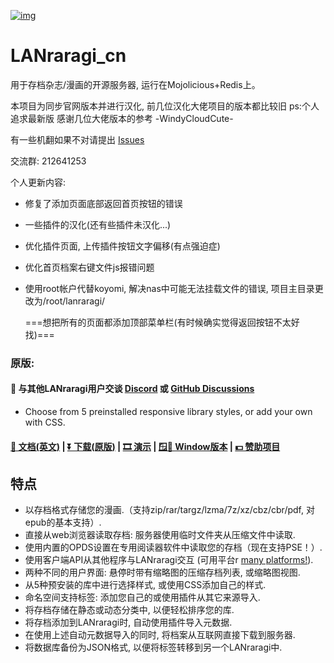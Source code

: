 [![img](https://github.com/Difegue/LANraragi/raw/dev/public/favicon.ico)](https://github.com/Difegue/LANraragi/blob/dev/public/favicon.ico)

# LANraragi_cn

用于存档杂志/漫画的开源服务器, 运行在Mojolicious+Redis上。

本项目为同步官网版本并进行汉化, 前几位汉化大佬项目的版本都比较旧 ps:个人追求最新版 感谢几位大佬版本的参考 -WindyCloudCute-

有一些机翻如果不对请提出 [Issues](https://github.com/DreamVoyager/LANraragi_CN/issues)

交流群: 212641253

个人更新内容:

- 修复了添加页面底部返回首页按钮的错误

- 一些插件的汉化(还有些插件未汉化...)
- 优化插件页面, 上传插件按钮文字偏移(有点强迫症)
- 优化首页档案右键文件js报错问题

- 使用root帐户代替koyomi, 解决nas中可能无法挂载文件的错误, 项目主目录更改为/root/lanraragi/

  ===想把所有的页面都添加顶部菜单栏(有时候确实觉得返回按钮不太好找)===

### 原版:

#### 💬 与其他LANraragi用户交谈 [Discord](https://discord.gg/aRQxtbg) 或 [GitHub Discussions](https://github.com/Difegue/LANraragi/discussions)


* Choose from 5 preinstalled responsive library styles, or add your own with CSS.  

#### [📄 文档(英文)](https://sugoi.gitbook.io/lanraragi/v/dev) | [⏬ 下载(原版)](https://github.com/Difegue/LANraragi/releases/latest) | [🎞 演示](https://lrr.tvc-16.science/) | [🪟🌃 Window版本](https://nightly.link/Difegue/LANraragi/workflows/push-continous-delivery/dev) | [💵 赞助项目](https://ko-fi.com/T6T2UP5N)



## 特点

- 以存档格式存储您的漫画.（支持zip/rar/targz/lzma/7z/xz/cbz/cbr/pdf, 对epub的基本支持）.
- 直接从web浏览器读取存档: 服务器使用临时文件夹从压缩文件中读取.
- 使用内置的OPDS设置在专用阅读器软件中读取您的存档（现在支持PSE！）.
- 使用客户端API从其他程序与LANraragi交互 (可用平台r [many platforms!](https://sugoi.gitbook.io/lanraragi/v/dev/advanced-usage/external-readers)).
- 两种不同的用户界面: 悬停时带有缩略图的压缩存档列表, 或缩略图视图.
- 从5种预安装的库中进行选择样式, 或使用CSS添加自己的样式.
- 命名空间支持标签: 添加您自己的或使用插件从其它来源导入.
- 将存档存储在静态或动态分类中, 以便轻松排序您的库.
- 将存档添加到LANraragi时, 自动使用插件导入元数据.
- 在使用上述自动元数据导入的同时, 将档案从互联网直接下载到服务器.
- 将数据库备份为JSON格式, 以便将标签转移到另一个LANraragi中.
